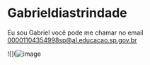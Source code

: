 # Gabrieldiastrindade
Eu sou Gabriel 
você pode me chamar no email 00001104354998sp@al.educacao.sp.gov.br





![](![image](https://github.com/user-attachments/assets/3b87675a-cdaa-4a1f-8ce7-6847e9ed8225)
